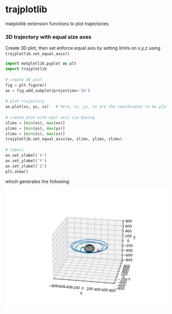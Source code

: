 # trajplotlib
matplotlib extension functions to plot trajectories


### 3D trajectory with equal size axes

Create 3D plot, then set enforce equal axis by setting limits on x,y,z using `trajplotlib.set_equal_axis()` 

```python
import matplotlib.pyplot as plt
import trajplotlib

# create 3D plot
fig = plt.figure()
ax = fig.add_subplot(projection='3d')

# plot trajectory
ax.plot(xs, ys, zs)   # here, xs, ys, zs are the coordinates to be plotted

# create plot with equl axis via boxing
xlims = [min(xs), max(xs)]
ylims = [min(ys), max(ys)]
zlims = [min(zs), max(zs)]
trajplotlib.set_equal_axis(ax, xlims, ylims, zlims)

# labels
ax.set_xlabel('X')
ax.set_ylabel('Y')
ax.set_zlabel('Z')
plt.show()
```

which generates the following: 

<p align="center">
  <img src="./examples/plot3d_example.png" width="550" title="hover text">
</p>
